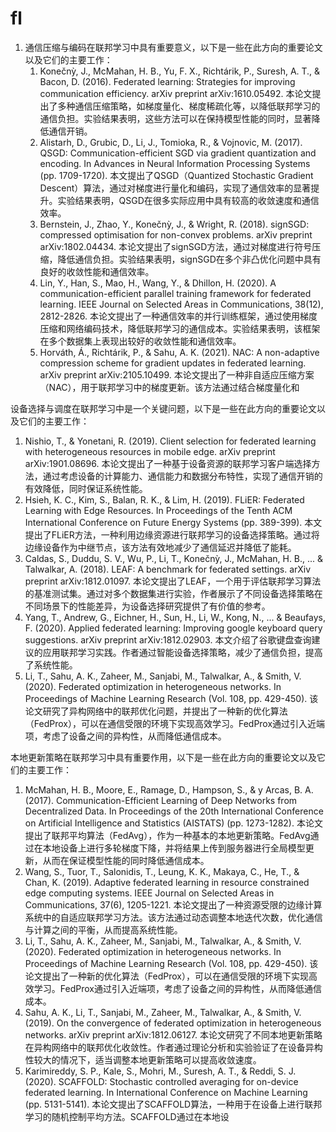 # fl
1. 通信压缩与编码在联邦学习中具有重要意义，以下是一些在此方向的重要论文以及它们的主要工作：
   1. Konečnỳ, J., McMahan, H. B., Yu, F. X., Richtárik, P., Suresh, A. T., & Bacon, D. (2016). Federated learning: Strategies for improving communication efficiency. arXiv preprint arXiv:1610.05492. 本论文提出了多种通信压缩策略，如梯度量化、梯度稀疏化等，以降低联邦学习的通信负担。实验结果表明，这些方法可以在保持模型性能的同时，显著降低通信开销。
   2. Alistarh, D., Grubic, D., Li, J., Tomioka, R., & Vojnovic, M. (2017). QSGD: Communication-efficient SGD via gradient quantization and encoding. In Advances in Neural Information Processing Systems (pp. 1709-1720). 本文提出了QSGD（Quantized Stochastic Gradient Descent）算法，通过对梯度进行量化和编码，实现了通信效率的显著提升。实验结果表明，QSGD在很多实际应用中具有较高的收敛速度和通信效率。
   3. Bernstein, J., Zhao, Y., Konečnỳ, J., & Wright, R. (2018). signSGD: compressed optimisation for non-convex problems. arXiv preprint arXiv:1802.04434. 本论文提出了signSGD方法，通过对梯度进行符号压缩，降低通信负担。实验结果表明，signSGD在多个非凸优化问题中具有良好的收敛性能和通信效率。
   4. Lin, Y., Han, S., Mao, H., Wang, Y., & Dhillon, H. (2020). A communication-efficient parallel training framework for federated learning. IEEE Journal on Selected Areas in Communications, 38(12), 2812-2826. 本论文提出了一种通信效率的并行训练框架，通过使用梯度压缩和网络编码技术，降低联邦学习的通信成本。实验结果表明，该框架在多个数据集上表现出较好的收敛性能和通信效率。
   5. Horváth, Á., Richtárik, P., & Sahu, A. K. (2021). NAC: A non-adaptive compression scheme for gradient updates in federated learning. arXiv preprint arXiv:2105.10499. 本论文提出了一种非自适应压缩方案（NAC），用于联邦学习中的梯度更新。该方法通过结合梯度量化和

设备选择与调度在联邦学习中是一个关键问题，以下是一些在此方向的重要论文以及它们的主要工作：

1. Nishio, T., & Yonetani, R. (2019). Client selection for federated learning with heterogeneous resources in mobile edge. arXiv preprint arXiv:1901.08696. 本论文提出了一种基于设备资源的联邦学习客户端选择方法，通过考虑设备的计算能力、通信能力和数据分布特性，实现了通信开销的有效降低，同时保证系统性能。
2. Hsieh, K. C., Kim, S., Balan, R. K., & Lim, H. (2019). FLiER: Federated Learning with Edge Resources. In Proceedings of the Tenth ACM International Conference on Future Energy Systems (pp. 389-399). 本文提出了FLiER方法，一种利用边缘资源进行联邦学习的设备选择策略。通过将边缘设备作为中继节点，该方法有效地减少了通信延迟并降低了能耗。
3. Caldas, S., Duddu, S. V., Wu, P., Li, T., Konečnỳ, J., McMahan, H. B., ... & Talwalkar, A. (2018). LEAF: A benchmark for federated settings. arXiv preprint arXiv:1812.01097. 本论文提出了LEAF，一个用于评估联邦学习算法的基准测试集。通过对多个数据集进行实验，作者展示了不同设备选择策略在不同场景下的性能差异，为设备选择研究提供了有价值的参考。
4. Yang, T., Andrew, G., Eichner, H., Sun, H., Li, W., Kong, N., ... & Beaufays, F. (2020). Applied federated learning: Improving google keyboard query suggestions. arXiv preprint arXiv:1812.02903. 本文介绍了谷歌键盘查询建议的应用联邦学习实践。作者通过智能设备选择策略，减少了通信负担，提高了系统性能。
5. Li, T., Sahu, A. K., Zaheer, M., Sanjabi, M., Talwalkar, A., & Smith, V. (2020). Federated optimization in heterogeneous networks. In Proceedings of Machine Learning Research (Vol. 108, pp. 429-450). 该论文研究了异构网络中的联邦优化问题，并提出了一种新的优化算法（FedProx），可以在通信受限的环境下实现高效学习。FedProx通过引入近端项，考虑了设备之间的异构性，从而降低通信成本。

本地更新策略在联邦学习中具有重要作用，以下是一些在此方向的重要论文以及它们的主要工作：

1. McMahan, H. B., Moore, E., Ramage, D., Hampson, S., & y Arcas, B. A. (2017). Communication-Efficient Learning of Deep Networks from Decentralized Data. In Proceedings of the 20th International Conference on Artificial Intelligence and Statistics (AISTATS) (pp. 1273-1282). 本论文提出了联邦平均算法（FedAvg），作为一种基本的本地更新策略。FedAvg通过在本地设备上进行多轮梯度下降，并将结果上传到服务器进行全局模型更新，从而在保证模型性能的同时降低通信成本。
2. Wang, S., Tuor, T., Salonidis, T., Leung, K. K., Makaya, C., He, T., & Chan, K. (2019). Adaptive federated learning in resource constrained edge computing systems. IEEE Journal on Selected Areas in Communications, 37(6), 1205-1221. 本论文提出了一种资源受限的边缘计算系统中的自适应联邦学习方法。该方法通过动态调整本地迭代次数，优化通信与计算之间的平衡，从而提高系统性能。
3. Li, T., Sahu, A. K., Zaheer, M., Sanjabi, M., Talwalkar, A., & Smith, V. (2020). Federated optimization in heterogeneous networks. In Proceedings of Machine Learning Research (Vol. 108, pp. 429-450). 该论文提出了一种新的优化算法（FedProx），可以在通信受限的环境下实现高效学习。FedProx通过引入近端项，考虑了设备之间的异构性，从而降低通信成本。
4. Sahu, A. K., Li, T., Sanjabi, M., Zaheer, M., Talwalkar, A., & Smith, V. (2019). On the convergence of federated optimization in heterogeneous networks. arXiv preprint arXiv:1812.06127. 本论文研究了不同本地更新策略在异构网络中的联邦优化收敛性。作者通过理论分析和实验验证了在设备异构性较大的情况下，适当调整本地更新策略可以提高收敛速度。
5. Karimireddy, S. P., Kale, S., Mohri, M., Suresh, A. T., & Reddi, S. J. (2020). SCAFFOLD: Stochastic controlled averaging for on-device federated learning. In International Conference on Machine Learning (pp. 5131-5141). 本论文提出了SCAFFOLD算法，一种用于在设备上进行联邦学习的随机控制平均方法。SCAFFOLD通过在本地设
